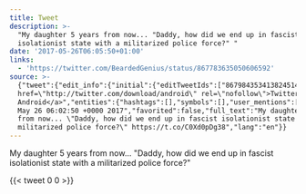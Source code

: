 ```yaml
---
title: Tweet
description: >-
  "My daughter 5 years from now... "Daddy, how did we end up in fascist
  isolationist state with a militarized police force?" "
date: '2017-05-26T06:05:50+01:00'
links:
  - 'https://twitter.com/BeardedGenius/status/867783635050606592'
source: >-
  {"tweet":{"edit_info":{"initial":{"editTweetIds":["867984353413824514"],"editableUntil":"2017-05-26T07:02:50.880Z","editsRemaining":"5","isEditEligible":true}},"retweeted":false,"source":"<a
  href=\"http://twitter.com/download/android\" rel=\"nofollow\">Twitter for
  Android</a>","entities":{"hashtags":[],"symbols":[],"user_mentions":[],"urls":[{"url":"https://t.co/C0Xd0pDg38","expanded_url":"https://twitter.com/BeardedGenius/status/867783635050606592","display_url":"twitter.com/BeardedGenius/…","indices":["122","145"]}]},"display_text_range":["0","145"],"favorite_count":"0","id_str":"867984353413824514","truncated":false,"retweet_count":"0","id":"867984353413824514","possibly_sensitive":false,"created_at":"Fri
  May 26 06:02:50 +0000 2017","favorited":false,"full_text":"My daughter 5 years
  from now... \"Daddy, how did we end up in fascist isolationist state with a
  militarized police force?\" https://t.co/C0Xd0pDg38","lang":"en"}}
---
```

My daughter 5 years from now... "Daddy, how did we end up in fascist isolationist state with a militarized police force?" 
    
{{< tweet 0 0 >}}
    
